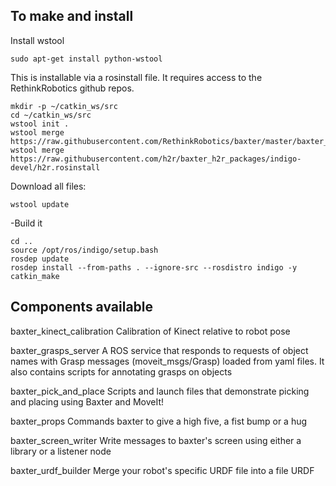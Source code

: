 To make and install
-------------------


Install wstool

```
sudo apt-get install python-wstool
```

This is installable via a rosinstall file. It requires access to the RethinkRobotics github repos.
```
mkdir -p ~/catkin_ws/src
cd ~/catkin_ws/src
wstool init .
wstool merge https://raw.githubusercontent.com/RethinkRobotics/baxter/master/baxter_sdk.rosinstall
wstool merge https://raw.githubusercontent.com/h2r/baxter_h2r_packages/indigo-devel/h2r.rosinstall
```

Download all files:
```
wstool update
```

-Build it
```
cd .. 
source /opt/ros/indigo/setup.bash
rosdep update
rosdep install --from-paths . --ignore-src --rosdistro indigo -y
catkin_make
```


Components available
-----------------------

baxter_kinect_calibration
Calibration of Kinect relative to robot pose

baxter_grasps_server
A ROS service that responds to requests of object names with Grasp messages (moveit_msgs/Grasp) loaded from yaml files. It also contains scripts for annotating grasps on objects

baxter_pick_and_place
Scripts and launch files that demonstrate picking and placing using Baxter and MoveIt!

baxter_props
Commands baxter to give a high five, a fist bump or a hug

baxter_screen_writer
Write messages to baxter's screen using either a library or a listener node

baxter_urdf_builder
Merge your robot's specific URDF file into a file URDF
